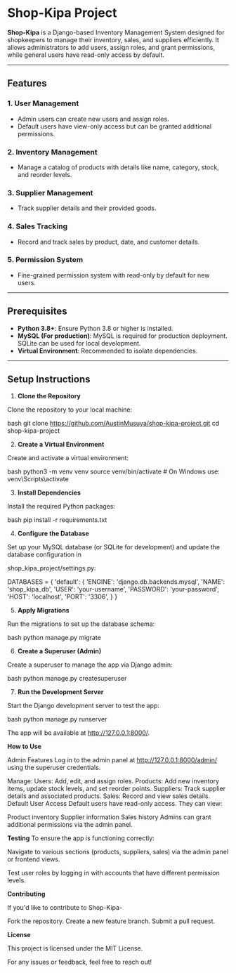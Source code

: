 
# Shop-Kipa Project

**Shop-Kipa** is a Django-based Inventory Management System designed for shopkeepers to manage their inventory, sales, and suppliers efficiently. It allows administrators to add users, assign roles, and grant permissions, while general users have read-only access by default.

---

## Features

### 1. **User Management**
   - Admin users can create new users and assign roles.  
   - Default users have view-only access but can be granted additional permissions.

### 2. **Inventory Management**
   - Manage a catalog of products with details like name, category, stock, and reorder levels.

### 3. **Supplier Management**
   - Track supplier details and their provided goods.

### 4. **Sales Tracking**
   - Record and track sales by product, date, and customer details.

### 5. **Permission System**
   - Fine-grained permission system with read-only by default for new users.

---

## Prerequisites

- **Python 3.8+**: Ensure Python 3.8 or higher is installed.
- **MySQL (For production)**: MySQL is required for production deployment. SQLite can be used for local development.
- **Virtual Environment**: Recommended to isolate dependencies.

---

## Setup Instructions

1. **Clone the Repository**

Clone the repository to your local machine:

bash
    git clone https://github.com/AustinMusuya/shop-kipa-project.git
    cd shop-kipa-project



2. **Create a Virtual Environment**

Create and activate a virtual environment:

bash
    python3 -m venv venv
    source venv/bin/activate   # On Windows use: venv\Scripts\activate

3. **Install Dependencies**

Install the required Python packages:

bash
    pip install -r requirements.txt

4. **Configure the Database**

Set up your MySQL database (or SQLite for development) and update the database configuration in 

shop_kipa_project/settings.py:

DATABASES = {
    'default': {
        'ENGINE': 'django.db.backends.mysql',
        'NAME': 'shop_kipa_db',
        'USER': 'your-username',
        'PASSWORD': 'your-password',
        'HOST': 'localhost',
        'PORT': '3306',
    }
}


5. **Apply Migrations**

Run the migrations to set up the database schema:

bash
    python manage.py migrate

6. **Create a Superuser (Admin)**

Create a superuser to manage the app via Django admin:

bash
    python manage.py createsuperuser

7. **Run the Development Server**

Start the Django development server to test the app:

bash
    python manage.py runserver

The app will be available at http://127.0.0.1:8000/.

**How to Use**

Admin Features
Log in to the admin panel at http://127.0.0.1:8000/admin/ using the superuser credentials.

Manage:
Users: Add, edit, and assign roles.
Products: Add new inventory items, update stock levels, and set reorder points.
Suppliers: Track supplier details and associated products.
Sales: Record and view sales details.
Default User Access
Default users have read-only access. They can view:

Product inventory
Supplier information
Sales history
Admins can grant additional permissions via the admin panel.

**Testing**
To ensure the app is functioning correctly:

Navigate to various sections (products, suppliers, sales) via the admin panel or frontend views.

Test user roles by logging in with accounts that have different permission levels.

**Contributing**

If you'd like to contribute to Shop-Kipa-

Fork the repository.
Create a new feature branch.
Submit a pull request.

**License**

This project is licensed under the MIT License.

For any issues or feedback, feel free to reach out!